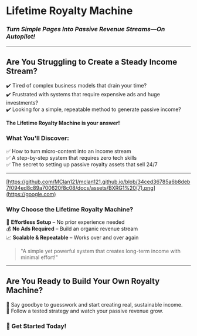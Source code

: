 
# **Lifetime Royalty Machine** 
### *Turn Simple Pages Into Passive Revenue Streams—On Autopilot!*

---

## **Are You Struggling to Create a Steady Income Stream?**

✔️ Tired of complex business models that drain your time?  
✔️ Frustrated with systems that require expensive ads and huge investments?  
✔️ Looking for a simple, repeatable method to generate passive income?  

**The Lifetime Royalty Machine is your answer!**

### **What You'll Discover:**
✅ How to turn micro-content into an income stream  
✅ A step-by-step system that requires zero tech skills  
✅ The secret to setting up passive royalty assets that sell 24/7  

---
[https://github.com/MClan121/mclan121.github.io/blob/34ced36785a6b8deb7f094ed8c89a700620f8c08/docs/assets/BXRG1%20(7).png](https://google.com)
### **Why Choose the Lifetime Royalty Machine?**
🚀 **Effortless Setup** – No prior experience needed  
💰 **No Ads Required** – Build an organic revenue stream  
📈 **Scalable & Repeatable** – Works over and over again  

> "A simple yet powerful system that creates long-term income with minimal effort!"

---

## **Are You Ready to Build Your Own Royalty Machine?**
🔹 Say goodbye to guesswork and start creating real, sustainable income.  
🔹 Follow a tested strategy and watch your passive revenue grow.  

### **🚀 Get Started Today!**
